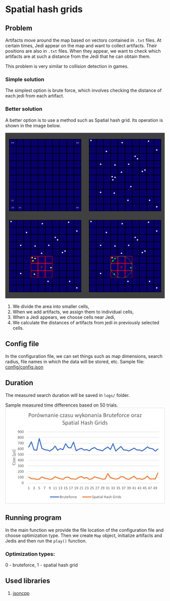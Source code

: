 # Spatial hash grids
## Problem
Artifacts move around the map based on vectors contained in `.txt` files. At certain times, Jedi appear on the map and want to collect artifacts. Their positions are also in `.txt` files. When they appear, we want to check which artifacts are at such a distance from the Jedi that he can obtain them.

This problem is very similar to collision detection in games.

### Simple solution
The simplest option is brute force, which involves checking the distance of each jedi from each artifact.

### Better solution
A better option is to use a method such as Spatial hash grid. Its operation is shown in the image below.

![Spatial hash grid](Visualization.png)

1. We divide the area into smaller cells,
1. When we add artifacts, we assign them to individual cells,
1. When a Jedi appears, we choose cells near Jedi,
1. We calculate the distances of artifacts from jedi in previously selected cells.

## Config file
In the configuration file, we can set things such as map dimensions, search radius, file names in which the data will be stored, etc.
Sample file: [config/config.json](config/config.json)

## Duration
The measured search duration will be saved in `logs/` folder.

Sample measured time differences based on 50 trials.
![Measured time](Graph.png)

## Running program
In the main function we provide the file location of the configuration file and choose optimization type. Then we create `Map` object, initialize artifacts and Jedis and then run the `play()` function. 

### Optimization types:
0 - bruteforce,
1 - spatial hash grid

## Used libraries
1. [jsoncpp](https://github.com/open-source-parsers/jsoncpp)